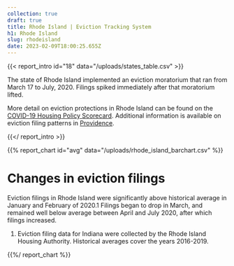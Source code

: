 ```yaml
---
collection: true
draft: true
title: Rhode Island | Eviction Tracking System
h1: Rhode Island
slug: rhodeisland
date: 2023-02-09T18:00:25.655Z
---
```

{{< report_intro id="18" data="/uploads/states_table.csv" >}}

The state of Rhode Island implemented an eviction moratorium that ran from March 17 to July, 2020. Filings spiked immediately after that moratorium lifted.

More detail on eviction protections in Rhode Island can be found on the [COVID-19 Housing Policy Scorecard](https://evictionlab.org/covid-policy-scorecard/). Additional information is available on eviction filing patterns in [Providence](https://evictionlab.org/eviction-tracking/providence-ri/).

{{</ report_intro >}}


{{% report_chart id="avg" data="/uploads/rhode_island_barchart.csv" %}}



# Changes in eviction filings

Eviction filings in Rhode Island were significantly above historical average in January and February of 2020.1 Filings began to drop in March, and remained well below average between April and July 2020, after which filings increased. 

1. Eviction filing data for Indiana were collected by the Rhode Island Housing Authority. Historical averages cover the years 2016-2019.



{{%/ report_chart %}}